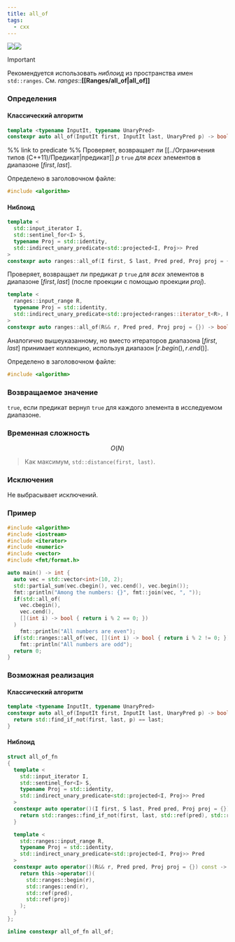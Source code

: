 ```yaml
---
title: all_of
tags:
  - cxx
---
```

[![](https://img.shields.io/badge/cppreference-classic-blue?style=for-the-badge&logo=c%2B%2B&labelColor=blue&color=teal)](https://en.cppreference.com/w/cpp/algorithm/all_any_none_of)[![](https://img.shields.io/badge/cppreference-niebloid-blue?style=for-the-badge&logo=c%2B%2B&labelColor=blue&color=white)](https://en.cppreference.com/w/cpp/algorithm/ranges/all_any_none_of)
> [!important]
> Рекомендуется использовать *ниблоид* из пространства имен `std::ranges`. 
> См. *ranges*::**[[Ranges/all_of|all_of]]** 
### Определения
#### Классический алгоритм
```cpp
template <typename InputIt, typename UnaryPred>
constexpr auto all_of(InputIt first, InputIt last, UnaryPred p) -> bool;
```
%% link to predicate %%
Проверяет, возвращает ли [[../Ограничения типов (C++11)/Предикат|предикат]] $p$ `true` *для всех* элементов в диапазоне $[first, last]$.

Определено в заголовочном файле:
```cpp
#include <algorithm>
```
#### Ниблоид
```cpp
template <
  std::input_iterator I, 
  std::sentinel_for<I> S, 
  typename Proj = std::identity,
  std::indirect_unary_predicate<std::projected<I, Proj>> Pred
>
constexpr auto ranges::all_of(I first, S last, Pred pred, Proj proj = {}) -> bool;
```
Проверяет, возвращает ли предикат $p$ `true` *для всех* элементов в диапазоне $[first, last]$ (после проекции с помощью проекции $proj$).

```cpp
template <
  ranges::input_range R,
  typename Proj = std::identity,
  std::indirect_unary_predicate<std::projected<ranges::iterator_t<R>, Proj>> Pred
>
constexpr auto ranges::all_of(R&& r, Pred pred, Proj proj = {}) -> bool;
```
Аналогично вышеуказанному, но вместо итераторов диапазона $[first, last]$ принимает коллекцию, используя диапазон $[r.begin(), r.end()]$.

Определено в заголовочном файле:
```cpp
#include <algorithm>
```
### Возвращаемое значение
`true`, если предикат вернул `true` для каждого элемента в исследуемом диапазоне.
### Временная сложность
$$O(N)$$
> Как максимум, `std::distance(first, last)`.
### Исключения
Не выбрасывает исключений.

### Пример
```cpp
#include <algorithm>
#include <iostream>
#include <iterator>
#include <numeric>
#include <vector>
#include <fmt/format.h>

auto main() -> int {
  auto vec = std::vector<int>(10, 2);
  std::partial_sum(vec.cbegin(), vec.cend(), vec.begin());
  fmt::println("Among the numbers: {}", fmt::join(vec, ", "));
  if(std::all_of(
    vec.cbegin(), 
    vec.cend(), 
    [](int i) -> bool { return i % 2 == 0; })
  )
    fmt::println("All numbers are even");
  if(std::ranges::all_of(vec, [](int i) -> bool { return i % 2 != 0; }))
    fmt::println("All numbers are odd");
  return 0;
}
```

### Возможная реализация
#### Классический алгоритм
```cpp
template <typename InputIt, typename UnaryPred>
constexpr auto all_of(InputIt first, InputIt last, UnaryPred p) -> bool {
  return std::find_if_not(first, last, p) == last;
}
```

#### Ниблоид
```cpp
struct all_of_fn
{
  template <
    std::input_iterator I,
    std::sentinel_for<I> S,
    typename Proj = std::identity,
    std::indirect_unary_predicate<std::projected<I, Proj>> Pred
  >
  constexpr auto operator()(I first, S last, Pred pred, Proj proj = {}) const -> bool {
    return std::ranges::find_if_not(first, last, std::ref(pred), std::ref(proj)) == last;
  }

  template <
    std::ranges::input_range R,
    typename Proj = std::identity,
    std::indirect_unary_predicate<std::projected<I, Proj>> Pred
  >
  constexpr auto operator()(R&& r, Pred pred, Proj proj = {}) const -> bool {
    return this->operator()(
      std::ranges::begin(r),
      std::ranges::end(r),
      std::ref(pred),
      std::ref(proj)
    );
  }
};

inline constexpr all_of_fn all_of;
```